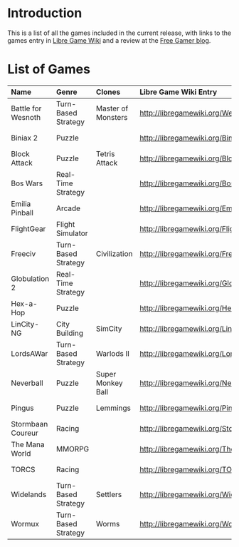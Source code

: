 # Introduction #

This is a list of all the games included in the current release, with links to the games entry in [Libre Game Wiki](http://libregamewiki.org/) and a review at the [Free Gamer blog](http://freegamer.blogspot.com).


# List of Games #
| **Name** | **Genre** | **Clones** | **Libre Game Wiki Entry** | **Free Gamer Entry** |
|:---------|:----------|:-----------|:--------------------------|:---------------------|
| Battle for Wesnoth | Turn-Based Strategy | Master of Monsters | http://libregamewiki.org/Wesnoth | http://freegamer.blogspot.com/search?q=wesnoth |
| Biniax 2 | Puzzle    |            | http://libregamewiki.org/Biniax | http://freegamer.blogspot.com/search?q=biniax |
| Block Attack | Puzzle    | Tetris Attack | http://libregamewiki.org/Block_Attack | http://freegamer.blogspot.com/search?q=block+attack |
| Bos Wars | Real-Time Strategy |            | http://libregamewiki.org/Bos_Wars | http://freegamer.blogspot.com/search?q=bos+wars |
| Emilia Pinball | Arcade    |            | http://libregamewiki.org/Emilia_Pinball | http://freegamer.blogspot.com/search?q=emilia+pinball |
| FlightGear | Flight Simulator |            | http://libregamewiki.org/Flightgear | http://freegamer.blogspot.com/search?q=flightgear |
| Freeciv  | Turn-Based Strategy | Civilization | http://libregamewiki.org/Freeciv | http://freegamer.blogspot.com/search?q=freeciv |
| Globulation 2 | Real-Time Strategy |            | http://libregamewiki.org/Globulation | http://freegamer.blogspot.com/search?q=globulation |
| Hex-a-Hop | Puzzle    |            | http://libregamewiki.org/Hex-a-hop | http://freegamer.blogspot.com/search?q=hex-a-hop |
| LinCity-NG | City Building | SimCity    | http://libregamewiki.org/LinCity-NG | http://freegamer.blogspot.com/search?q=lincity-ng |
| LordsAWar | Turn-Based Strategy | Warlods II | http://libregamewiki.org/Lordsawar | http://freegamer.blogspot.com/search?q=lordsawar |
| Neverball | Puzzle    | Super Monkey Ball | http://libregamewiki.org/Neverball | http://freegamer.blogspot.com/search?q=neverball |
| Pingus   | Puzzle    | Lemmings   | http://libregamewiki.org/Pingus | http://freegamer.blogspot.com/search?q=pingus |
| Stormbaan Coureur | Racing    |            | http://libregamewiki.org/Stormbaan_Coureur | http://freegamer.blogspot.com/search?q=Stormbaan+Coureur |
| The Mana World | MMORPG    |            | http://libregamewiki.org/The_Mana_World | http://freegamer.blogspot.com/search?q=the+mana+world |
| TORCS    | Racing    |            | http://libregamewiki.org/TORCS | http://freegamer.blogspot.com/search?q=TORCS |
| Widelands | Turn-Based Strategy | Settlers   | http://libregamewiki.org/Widelands | http://freegamer.blogspot.com/search?q=widelands |
| Wormux   | Turn-Based Strategy | Worms      | http://libregamewiki.org/Wormux | http://freegamer.blogspot.com/search?q=wormux |


|  |  |  |  |  |
|:-|:-|:-|:-|:-|
